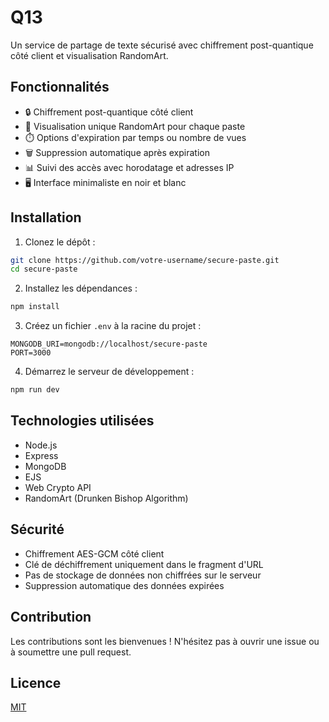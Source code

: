 # Q13

Un service de partage de texte sécurisé avec chiffrement post-quantique côté client et visualisation RandomArt.

## Fonctionnalités

- 🔒 Chiffrement post-quantique côté client
- 🎨 Visualisation unique RandomArt pour chaque paste
- ⏱️ Options d'expiration par temps ou nombre de vues
- 🗑️ Suppression automatique après expiration
- 📊 Suivi des accès avec horodatage et adresses IP
- 🖥️ Interface minimaliste en noir et blanc

## Installation

1. Clonez le dépôt :
```bash
git clone https://github.com/votre-username/secure-paste.git
cd secure-paste
```

2. Installez les dépendances :
```bash
npm install
```

3. Créez un fichier `.env` à la racine du projet :
```env
MONGODB_URI=mongodb://localhost/secure-paste
PORT=3000
```

4. Démarrez le serveur de développement :
```bash
npm run dev
```

## Technologies utilisées

- Node.js
- Express
- MongoDB
- EJS
- Web Crypto API
- RandomArt (Drunken Bishop Algorithm)

## Sécurité

- Chiffrement AES-GCM côté client
- Clé de déchiffrement uniquement dans le fragment d'URL
- Pas de stockage de données non chiffrées sur le serveur
- Suppression automatique des données expirées

## Contribution

Les contributions sont les bienvenues ! N'hésitez pas à ouvrir une issue ou à soumettre une pull request.

## Licence

[MIT](LICENSE) 